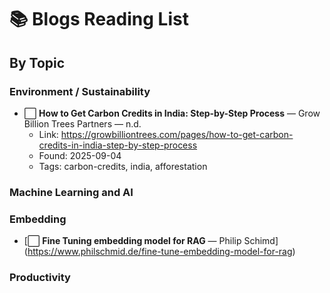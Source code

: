 # 📚 Blogs Reading List


## By Topic
### Environment / Sustainability
- ⬜ **How to Get Carbon Credits in India: Step-by-Step Process** — Grow Billion Trees Partners — n.d.  
  - Link: https://growbilliontrees.com/pages/how-to-get-carbon-credits-in-india-step-by-step-process  
  - Found: 2025-09-04  
  - Tags: carbon-credits, india, afforestation
    
### Machine Learning and AI
   ### Embedding
- [⬜ **Fine Tuning embedding model for RAG** — Philip Schimd] (https://www.philschmid.de/fine-tune-embedding-model-for-rag)
### Productivity
